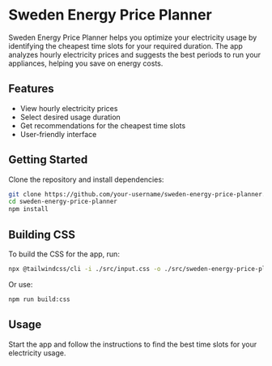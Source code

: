 # Sweden Energy Price Planner

Sweden Energy Price Planner helps you optimize your electricity usage by identifying the cheapest time slots for your required duration. The app analyzes hourly electricity prices and suggests the best periods to run your appliances, helping you save on energy costs.

## Features

- View hourly electricity prices
- Select desired usage duration
- Get recommendations for the cheapest time slots
- User-friendly interface

## Getting Started

Clone the repository and install dependencies:

```bash
git clone https://github.com/your-username/sweden-energy-price-planner.git
cd sweden-energy-price-planner
npm install
```

## Building CSS

To build the CSS for the app, run:

```bash
npx @tailwindcss/cli -i ./src/input.css -o ./src/sweden-energy-price-planner.css
```

Or use:

```bash
npm run build:css
```

## Usage

Start the app and follow the instructions to find the best time slots for your electricity usage.

